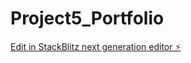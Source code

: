 # Project5_Portfolio

[Edit in StackBlitz next generation editor ⚡️](https://stackblitz.com/~/github.com/rstra9564/Project5_Portfolio)